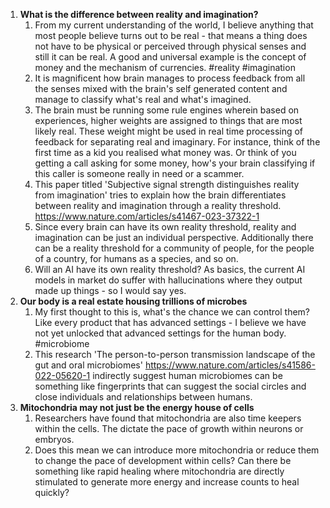 1. **What is the difference between reality and imagination?** 
	1. From my current understanding of the world, I believe anything that most people believe turns out to be real - that means a thing does not have to be physical or perceived through physical senses and still it can be real. A good and universal example is the concept of money and the mechanism of currencies. #reality #imagination
	3. It is magnificent how brain manages to process feedback from all the senses mixed with the brain's self generated content and manage to classify what's real and what's imagined.
	4. The brain must be running some rule engines wherein based on experiences, higher weights are assigned to things that are most likely real. These weight might be used in real time processing of feedback for separating real and imaginary. For instance, think of the first time as a kid you realised what money was. Or think of you getting a call asking for some money, how's your brain classifying if this caller is someone really in need or a scammer.
	5. This paper titled 'Subjective signal strength distinguishes reality from imagination' tries to explain how the brain differentiates between reality and imagination through a reality threshold. https://www.nature.com/articles/s41467-023-37322-1
	6. Since every brain can have its own reality threshold, reality and imagination can be just an individual perspective. Additionally there can be a reality threshold for a community of people, for the people of a country, for humans as a species, and so on.
	7. Will an AI have its own reality threshold? As basics, the current AI models in market do suffer with hallucinations where they output made up things - so I would say yes.
2. **Our body is a real estate housing trillions of microbes**
	1. My first thought to this is, what's the chance we can control them? Like every product that has advanced settings - I believe we have not yet unlocked that advanced settings for the human body. #microbiome
	2. This research 'The person-to-person transmission landscape of the gut and oral microbiomes' https://www.nature.com/articles/s41586-022-05620-1 indirectly suggest human microbiomes can be something like fingerprints that can suggest the social circles and close individuals and relationships between humans.
3. **Mitochondria may not just be the energy house of cells**
	1. Researchers have found that mitochondria are also time keepers within the cells. The dictate the pace of growth within neurons or embryos.
	2. Does this mean we can introduce more mitochondria or reduce them to change the pace of development within cells? Can there be something like rapid healing where mitochondria are directly stimulated to generate more energy and increase counts to heal quickly?